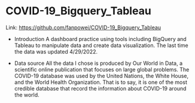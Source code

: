 # COVID-19_Bigquery_Tableau

Link: https://github.com/fanpowei/COVID-19_Bigquery_Tableau

- Introduction
A dashboard practice using tools including BigQuery and Tableau to manipulate data and create data visualization. The last time the data was updated 4/29/2022. 

- Data source
All the data I chose is produced by Our World in Data, a scientific online publication that focuses on large global problems. The COVID-19 database was used by the United Nations, the White House, and the World Health Organization. That is to say, it is one of the most credible database that record the information about COVID-19 around the world.


